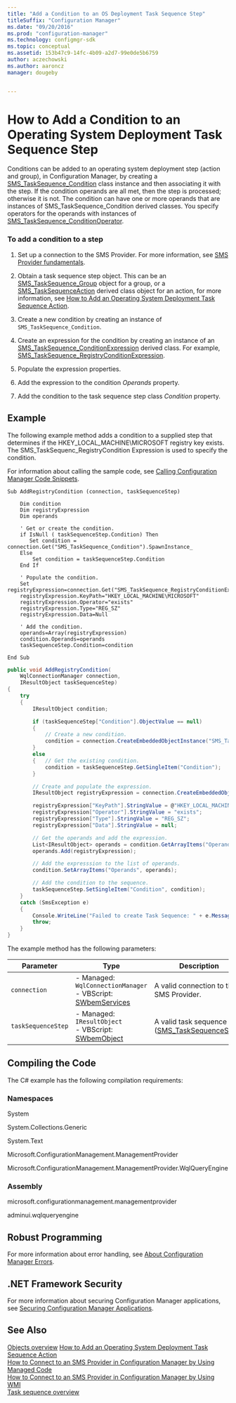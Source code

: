 ```yaml
---
title: "Add a Condition to an OS Deployment Task Sequence Step"
titleSuffix: "Configuration Manager"
ms.date: "09/20/2016"
ms.prod: "configuration-manager"
ms.technology: configmgr-sdk
ms.topic: conceptual
ms.assetid: 153b47c9-14fc-4b09-a2d7-99e0de5b6759
author: aczechowski
ms.author: aaroncz
manager: dougeby


---
```

# How to Add a Condition to an Operating System Deployment Task Sequence Step
Conditions can be added to an operating system deployment step (action and group), in Configuration Manager, by creating a [SMS_TaskSequence_Condition](../../develop/reference/osd/sms_tasksequence_condition-server-wmi-class.md) class instance and then associating it with the step. If the condition operands are all met, then the step is processed; otherwise it is not. The condition can have one or more operands that are instances of SMS_TaskSequence_Condition derived classes. You specify operators for the operands with instances of [SMS_TaskSequence_ConditionOperator](../../develop/reference/osd/sms_tasksequence_conditionoperator-server-wmi-class.md).  

### To add a condition to a step  

1.  Set up a connection to the SMS Provider. For more information, see [SMS Provider fundamentals](../core/understand/sms-provider-fundamentals.md).  

2.  Obtain a task sequence step object. This can be an [SMS_TaskSequence_Group](../../develop/reference/osd/sms_tasksequence_group-server-wmi-class.md) object for a group, or a  [SMS_TaskSequenceAction](../../develop/reference/osd/sms_tasksequence_action-server-wmi-class.md) derived class object for an action, for more information, see [How to Add an Operating System Deployment Task Sequence Action](../../develop/osd/how-to-add-an-operating-system-deployment-task-sequence-action.md).  

3.  Create a new condition by creating an instance of `SMS_TaskSequence_Condition`.  

4.  Create an expression for the condition by creating an instance of an [SMS_TaskSequence_ConditionExpression](../../develop/reference/osd/sms_tasksequence_conditionexpression-server-wmi-class.md) derived class. For example, [SMS_TaskSequence_RegistryConditionExpression](../../develop/reference/osd/sms_tasksequence_registryconditionexpression-server-wmi-class.md).  

5.  Populate the expression properties.  

6.  Add the expression to the condition *Operands* property.  

7.  Add the condition to the task sequence step class *Condition* property.  

## Example  
 The following example method adds a condition to a supplied step that determines if the HKEY_LOCAL_MACHINE\MICROSOFT registry key exists. The SMS_TaskSequenc_RegistryCondition Expression is used to specify the condition.  

 For information about calling the sample code, see [Calling Configuration Manager Code Snippets](../../develop/core/understand/calling-code-snippets.md).  

```vbs  
Sub AddRegistryCondition (connection, taskSequenceStep)  

    Dim condition  
    Dim registryExpression  
    Dim operands  

    ' Get or create the condition.  
    if IsNull ( taskSequenceStep.Condition) Then  
       Set condition = connection.Get("SMS_TaskSequence_Condition").SpawnInstance_  
    Else  
        Set condition = taskSequenceStep.Condition  
    End If     

    ' Populate the condition.  
    Set registryExpression=connection.Get("SMS_TaskSequence_RegistryConditionExpression").SpawnInstance_  
    registryExpression.KeyPath="HKEY_LOCAL_MACHINE\MICROSOFT"  
    registryExpression.Operator="exists"  
    registryExpression.Type="REG_SZ"  
    registryExpression.Data=Null  

    ' Add the condition.  
    operands=Array(registryExpression)  
    condition.Operands=operands  
    taskSequenceStep.Condition=condition  

End Sub  
```  

```c#  
public void AddRegistryCondition(  
    WqlConnectionManager connection,   
    IResultObject taskSequenceStep)  
{  
    try  
    {  
        IResultObject condition;  

        if (taskSequenceStep["Condition"].ObjectValue == null)  
        {  
            // Create a new condition.  
            condition = connection.CreateEmbeddedObjectInstance("SMS_TaskSequence_Condition");  
        }  
        else  
        {   // Get the existing condition.  
            condition = taskSequenceStep.GetSingleItem("Condition");  
        }  

        // Create and populate the expression.  
        IResultObject registryExpression = connection.CreateEmbeddedObjectInstance("SMS_TaskSequence_RegistryConditionExpression");  

        registryExpression["KeyPath"].StringValue = @"HKEY_LOCAL_MACHINE\MICROSOFT";  
        registryExpression["Operator"].StringValue = "exists";  
        registryExpression["Type"].StringValue = "REG_SZ";  
        registryExpression["Data"].StringValue = null;  

        // Get the operands and add the expression.  
        List<IResultObject> operands = condition.GetArrayItems("Operands");  
        operands.Add(registryExpression);  

        // Add the expresssion to the list of operands.  
        condition.SetArrayItems("Operands", operands);  

        // Add the condition to the sequence.  
        taskSequenceStep.SetSingleItem("Condition", condition);  
    }  
    catch (SmsException e)  
    {  
        Console.WriteLine("Failed to create Task Sequence: " + e.Message);  
        throw;  
    }  
}  
```  

 The example method has the following parameters:  

|Parameter|Type|Description|  
|---------------|----------|-----------------|  
|`connection`|-   Managed: `WqlConnectionManager`<br />-   VBScript: [SWbemServices](https://docs.microsoft.com/windows/win32/wmisdk/swbemservices)|A valid connection to the SMS Provider.|  
|`taskSequenceStep`|-   Managed: `IResultObject`<br />-   VBScript:  [SWbemObject](https://msdn.microsoft.com/library/aa393741.aspx)|A valid task sequence step ([SMS_TaskSequenceStep](../../develop/reference/osd/sms_tasksequence_step-server-wmi-class.md)).|  

## Compiling the Code  
 The C# example has the following compilation requirements:  

### Namespaces  
 System  

 System.Collections.Generic  

 System.Text  

 Microsoft.ConfigurationManagement.ManagementProvider  

 Microsoft.ConfigurationManagement.ManagementProvider.WqlQueryEngine  

### Assembly  
 microsoft.configurationmanagement.managementprovider  

 adminui.wqlqueryengine  

## Robust Programming  
 For more information about error handling, see [About Configuration Manager Errors](../../develop/core/understand/about-configuration-manager-errors.md).  

## .NET Framework Security  
 For more information about securing Configuration Manager applications, see [Securing Configuration Manager Applications](../../develop/core/understand/securing-configuration-manager-applications.md).  

## See Also  
 [Objects overview](../core/understand/configuration-manager-objects-overview.md)
 [How to Add an Operating System Deployment Task Sequence Action](../../develop/osd/how-to-add-an-operating-system-deployment-task-sequence-action.md)   
 [How to Connect to an SMS Provider in Configuration Manager by Using Managed Code](../../develop/core/understand/how-to-connect-to-an-sms-provider-by-using-managed-code.md)   
 [How to Connect to an SMS Provider in Configuration Manager  by Using WMI](../../develop/core/understand/how-to-connect-to-an-sms-provider-in-configuration-manager-by-using-wmi.md)   
 [Task sequence overview](operating-system-deployment-task-sequences-overview.md)
